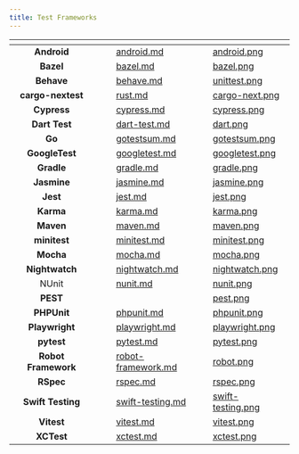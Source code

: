 ```yaml
---
title: Test Frameworks
---
```


<table data-view="cards"><thead><tr><th align="center"></th><th data-hidden></th><th data-hidden></th><th data-hidden data-card-target data-type="content-ref"></th><th data-hidden data-card-cover data-type="files"></th></tr></thead><tbody><tr><td align="center"><strong>Android</strong></td><td></td><td></td><td><a href="../../flaky-tests/get-started/frameworks/android.md">android.md</a></td><td><a href="../assets/android.png">android.png</a></td></tr><tr><td align="center"><strong>Bazel</strong></td><td></td><td></td><td><a href="../../flaky-tests/get-started/frameworks/bazel.md">bazel.md</a></td><td><a href="../assets/bazel.png">bazel.png</a></td></tr><tr><td align="center"><strong>Behave</strong></td><td></td><td></td><td><a href="../../flaky-tests/get-started/frameworks/behave.md">behave.md</a></td><td><a href="../assets/unittest.png">unittest.png</a></td></tr><tr><td align="center"><strong>cargo-nextest</strong></td><td></td><td></td><td><a href="../../flaky-tests/get-started/frameworks/rust.md">rust.md</a></td><td><a href="../assets/cargo-next.png">cargo-next.png</a></td></tr><tr><td align="center"><strong>Cypress</strong></td><td></td><td></td><td><a href="../../flaky-tests/get-started/frameworks/cypress.md">cypress.md</a></td><td><a href="../assets/cypress.png">cypress.png</a></td></tr><tr><td align="center"><strong>Dart Test</strong></td><td></td><td></td><td><a href="../../flaky-tests/get-started/frameworks/dart-test.md">dart-test.md</a></td><td><a href="../assets/dart.png">dart.png</a></td></tr><tr><td align="center"><strong>Go</strong></td><td></td><td></td><td><a href="../../flaky-tests/get-started/frameworks/gotestsum.md">gotestsum.md</a></td><td><a href="../assets/gotestsum.png">gotestsum.png</a></td></tr><tr><td align="center"><strong>GoogleTest</strong></td><td></td><td></td><td><a href="../../flaky-tests/get-started/frameworks/googletest.md">googletest.md</a></td><td><a href="../assets/googletest.png">googletest.png</a></td></tr><tr><td align="center"><strong>Gradle</strong></td><td></td><td></td><td><a href="../../flaky-tests/get-started/frameworks/gradle.md">gradle.md</a></td><td><a href="../assets/gradle.png">gradle.png</a></td></tr><tr><td align="center"><strong>Jasmine</strong></td><td></td><td></td><td><a href="../../flaky-tests/get-started/frameworks/jasmine.md">jasmine.md</a></td><td><a href="../assets/jasmine.png">jasmine.png</a></td></tr><tr><td align="center"><strong>Jest</strong></td><td></td><td></td><td><a href="../../flaky-tests/get-started/frameworks/jest.md">jest.md</a></td><td><a href="../assets/jest.png">jest.png</a></td></tr><tr><td align="center"><strong>Karma</strong></td><td></td><td></td><td><a href="../../flaky-tests/get-started/frameworks/karma.md">karma.md</a></td><td><a href="../assets/karma.png">karma.png</a></td></tr><tr><td align="center"><strong>Maven</strong></td><td></td><td></td><td><a href="../../flaky-tests/get-started/frameworks/maven.md">maven.md</a></td><td><a href="../assets/maven.png">maven.png</a></td></tr><tr><td align="center"><strong>minitest</strong></td><td></td><td></td><td><a href="../../flaky-tests/get-started/frameworks/minitest.md">minitest.md</a></td><td><a href="../assets/minitest.png">minitest.png</a></td></tr><tr><td align="center"><strong>Mocha</strong></td><td></td><td></td><td><a href="../../flaky-tests/get-started/frameworks/mocha.md">mocha.md</a></td><td><a href="../assets/mocha.png">mocha.png</a></td></tr><tr><td align="center"><strong>Nightwatch</strong></td><td></td><td></td><td><a href="../../flaky-tests/get-started/frameworks/nightwatch.md">nightwatch.md</a></td><td><a href="../assets/nightwatch.png">nightwatch.png</a></td></tr><tr><td align="center">NUnit</td><td></td><td></td><td><a href="../../flaky-tests/get-started/frameworks/nunit.md">nunit.md</a></td><td><a href="../assets/nunit.png">nunit.png</a></td></tr><tr><td align="center"><strong>PEST</strong></td><td></td><td></td><td></td><td><a href="../assets/pest.png">pest.png</a></td></tr><tr><td align="center"><strong>PHPUnit</strong></td><td></td><td></td><td><a href="../../flaky-tests/get-started/frameworks/phpunit.md">phpunit.md</a></td><td><a href="../assets/phpunit.png">phpunit.png</a></td></tr><tr><td align="center"><strong>Playwright</strong></td><td></td><td></td><td><a href="../../flaky-tests/get-started/frameworks/playwright.md">playwright.md</a></td><td><a href="../assets/playwright.png">playwright.png</a></td></tr><tr><td align="center"><strong>pytest</strong></td><td></td><td></td><td><a href="../../flaky-tests/get-started/frameworks/pytest.md">pytest.md</a></td><td><a href="../assets/pytest.png">pytest.png</a></td></tr><tr><td align="center"><strong>Robot Framework</strong></td><td></td><td></td><td><a href="../../flaky-tests/get-started/frameworks/robot-framework.md">robot-framework.md</a></td><td><a href="../assets/robot.png">robot.png</a></td></tr><tr><td align="center"><strong>RSpec</strong></td><td></td><td></td><td><a href="../../flaky-tests/get-started/frameworks/rspec.md">rspec.md</a></td><td><a href="../assets/rspec.png">rspec.png</a></td></tr><tr><td align="center"><strong>Swift Testing</strong></td><td></td><td></td><td><a href="../../flaky-tests/get-started/frameworks/swift-testing.md">swift-testing.md</a></td><td><a href="../assets/swift-testing.png">swift-testing.png</a></td></tr><tr><td align="center"><strong>Vitest</strong></td><td></td><td></td><td><a href="../../flaky-tests/get-started/frameworks/vitest.md">vitest.md</a></td><td><a href="../assets/vitest.png">vitest.png</a></td></tr><tr><td align="center"><strong>XCTest</strong></td><td></td><td></td><td><a href="../../flaky-tests/get-started/frameworks/xctest.md">xctest.md</a></td><td><a href="../assets/xctest.png">xctest.png</a></td></tr></tbody></table>
